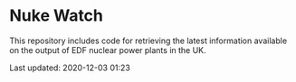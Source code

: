 # Nuke Watch

This repository includes code for retrieving the latest information available on the output of EDF nuclear power plants in the UK.

Last updated: 2020-12-03 01:23